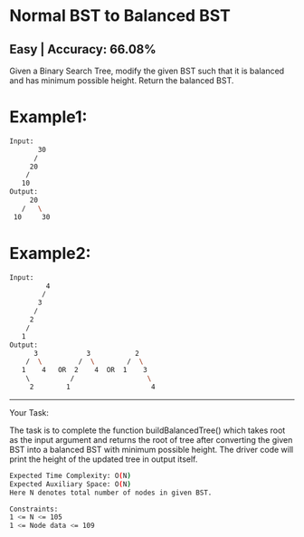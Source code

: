 # Normal BST to Balanced BST

## Easy  |   Accuracy: 66.08%

<p>Given a Binary Search Tree, modify the given BST such that it is balanced and has minimum possible height. Return the balanced BST.</p>



# Example1:

```bash
Input:
       30
      /
     20
    /
   10
Output:
     20
   /   \
 10     30
```


# Example2:

```bash
Input:
         4
        /
       3
      /
     2
    /
   1
Output:
      3            3           2
    /  \         /  \        /  \
   1    4   OR  2    4  OR  1    3   
    \          /                  \ 
     2        1                    4
```

<hr>

<span>Your Task:</span>
<p>The task is to complete the function buildBalancedTree() which takes root as the input argument and returns the root of tree after converting the given BST into a balanced BST with minimum possible height. The driver code will print the height of the updated tree in output itself.</p>


```bash
Expected Time Complexity: O(N)
Expected Auxiliary Space: O(N)
Here N denotes total number of nodes in given BST.

Constraints:
1 <= N <= 105
1 <= Node data <= 109
```
 

